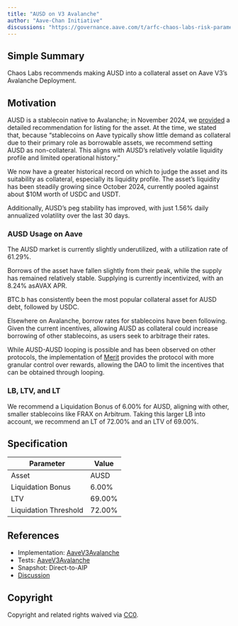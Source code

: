 ```yaml
---
title: "AUSD on V3 Avalanche"
author: "Aave-Chan Initiative"
discussions: "https://governance.aave.com/t/arfc-chaos-labs-risk-parameters-update-ausd-on-v3-avalanche/21201"
---
```


## Simple Summary

Chaos Labs recommends making AUSD into a collateral asset on Aave V3’s Avalanche Deployment.

## Motivation

AUSD is a stablecoin native to Avalanche; in November 2024, we [provided](https://www.notion.so/AUSD-Collateral-1a457ab37ebf8011bb76e35244988b6e?pvs=21) a detailed recommendation for listing for the asset. At the time, we stated that, because “stablecoins on Aave typically show little demand as collateral due to their primary role as borrowable assets, we recommend setting AUSD as non-collateral. This aligns with AUSD’s relatively volatile liquidity profile and limited operational history.”

We now have a greater historical record on which to judge the asset and its suitability as collateral, especially its liquidity profile. The asset’s liquidity has been steadily growing since October 2024, currently pooled against about $10M worth of USDC and USDT.

Additionally, AUSD’s peg stability has improved, with just 1.56% daily annualized volatility over the last 30 days.

### AUSD Usage on Aave

The AUSD market is currently slightly underutilized, with a utilization rate of 61.29%.

Borrows of the asset have fallen slightly from their peak, while the supply has remained relatively stable. Supplying is currently incentivized, with an 8.24% asAVAX APR.

BTC.b has consistently been the most popular collateral asset for AUSD debt, followed by USDC.

Elsewhere on Avalanche, borrow rates for stablecoins have been following. Given the current incentives, allowing AUSD as collateral could increase borrowing of other stablecoins, as users seek to arbitrage their rates.

While AUSD-AUSD looping is possible and has been observed on other protocols, the implementation of [Merit](https://governance.aave.com/t/arfc-merit-a-new-aave-alignment-user-reward-system/16646) provides the protocol with more granular control over rewards, allowing the DAO to limit the incentives that can be obtained through looping.

### LB, LTV, and LT

We recommend a Liquidation Bonus of 6.00% for AUSD, aligning with other, smaller stablecoins like FRAX on Arbitrum. Taking this larger LB into account, we recommend an LT of 72.00% and an LTV of 69.00%.

## Specification

| Parameter             | Value  |
| --------------------- | ------ |
| Asset                 | AUSD   |
| Liquidation Bonus     | 6.00%  |
| LTV                   | 69.00% |
| Liquidation Threshold | 72.00% |

## References

- Implementation: [AaveV3Avalanche](https://github.com/bgd-labs/aave-proposals-v3/blob/a82b6a6b3b4c67766d4cd48ce6a2003e07303f00/src/20250303_AaveV3Avalanche_AUSDOnV3Avalanche/AaveV3Avalanche_AUSDOnV3Avalanche_20250303.sol)
- Tests: [AaveV3Avalanche](https://github.com/bgd-labs/aave-proposals-v3/blob/a82b6a6b3b4c67766d4cd48ce6a2003e07303f00/src/20250303_AaveV3Avalanche_AUSDOnV3Avalanche/AaveV3Avalanche_AUSDOnV3Avalanche_20250303.t.sol)
- Snapshot: Direct-to-AIP
- [Discussion](https://governance.aave.com/t/arfc-chaos-labs-risk-parameters-update-ausd-on-v3-avalanche/21201)

## Copyright

Copyright and related rights waived via [CC0](https://creativecommons.org/publicdomain/zero/1.0/).

